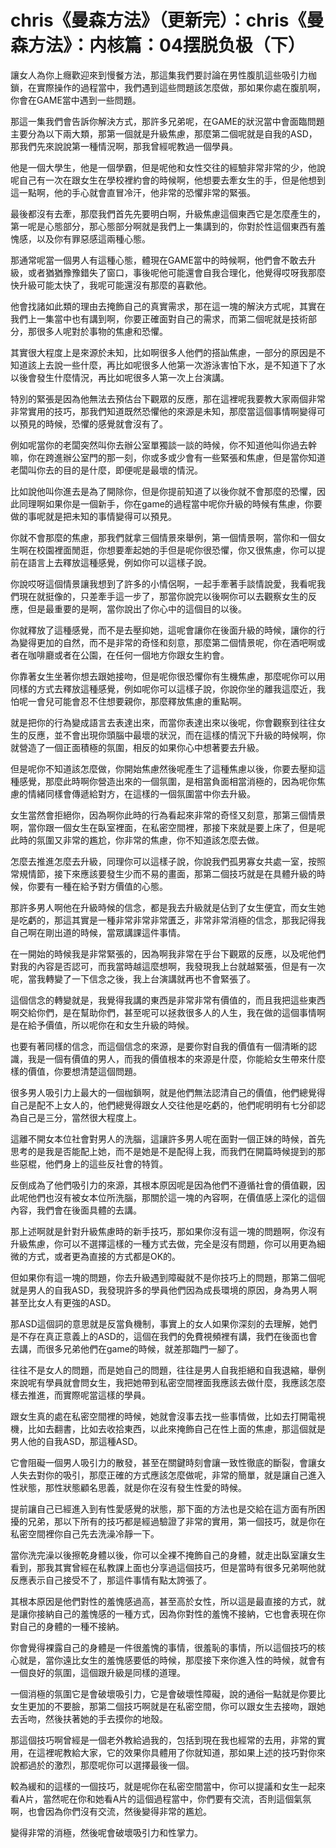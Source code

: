 # chris《曼森方法》（更新完）：chris《曼森方法》：内核篇：04摆脱负极（下）

讓女人為你上癮歡迎來到慢餐方法，那這集我們要討論在男性腹肌這些吸引力枷鎖，在實際操作的過程當中，我們遇到這些問題該怎麼做，那如果你處在腹肌啊，你會在GAME當中遇到一些問題。

那這一集我們會告訴你解決方式，那許多兄弟呢，在GAME的狀況當中會面臨問題主要分為以下兩大類，那第一個就是升級焦慮，那麼第二個呢就是自我的ASD，那我們先來說說第一種情況啊，那我曾經呢教過一個學員。

他是一個大學生，他是一個學霸，但是呢他和女性交往的經驗非常非常的少，他說呢自己有一次在跟女生在學校裡約會的時候啊，他想要去牽女生的手，但是他想到這一點啊，他的手心就會直冒冷汗，他非常的恐懼非常的緊張。

最後都沒有去牽，那麼我們首先先要明白啊，升級焦慮這個東西它是怎麼產生的，第一呢是心態部分，那心態部分啊就是我們上一集講到的，你對於性這個東西有羞愧感，以及你有罪惡感這兩種心態。

那通常呢當一個男人有這種心態，體現在GAME當中的時候啊，他們會不敢去升級，或者猶猶豫豫錯失了窗口，事後呢他可能還會自我合理化，他覺得哎呀我那麼快升級可能太快了，我呢可能還沒有那麼的喜歡他。

他會找諸如此類的理由去掩飾自己的真實需求，那在這一塊的解決方式呢，其實在我們上一集當中也有講到啊，你要正確面對自己的需求，而第二個呢就是技術部分，那很多人呢對於事物的焦慮和恐懼。

其實很大程度上是來源於未知，比如啊很多人他們的搭訕焦慮，一部分的原因是不知道該上去說一些什麼，再比如呢很多人他第一次游泳害怕下水，是不知道下了水以後會發生什麼情況，再比如呢很多人第一次上台演講。

特別的緊張是因為他無法去預估台下觀眾的反應，那在這裡呢我要教大家兩個非常非常實用的技巧，那我們知道既然恐懼他的來源是未知，那麼當這個事情啊變得可以預見的時候，恐懼的感覺就會沒有了。

例如呢當你的老闆突然叫你去辦公室單獨談一談的時候，你不知道他叫你過去幹嘛，你在跨進辦公室門的那一刻，你或多或少會有一些緊張和焦慮，但是當你知道老闆叫你去的目的是什麼，即便呢是最壞的情況。

比如說他叫你進去是為了開除你，但是你提前知道了以後你就不會那麼的恐懼，因此同理啊如果你是一個新手，你在game的過程當中呢你升級的時候有焦慮，你要做的事呢就是把未知的事情變得可以預見。

你就不會那麼的焦慮，那我們就拿三個情景來舉例，第一個情景啊，當你和一個女生啊在校園裡面閒逛，你想要牽起她的手但是呢你很恐懼，你又很焦慮，你可以提前在語言上去釋放這種感覺，例如你可以這樣子說。

你說哎呀這個情景讓我想到了許多的小情侶啊，一起手牽著手談情說愛，我看呢我們現在就挺像的，只差牽手這一步了，那當你說完以後啊你可以去觀察女生的反應，但是最重要的是啊，當你說出了你心中的這個目的以後。

你就釋放了這種感覺，而不是去壓抑她，這呢會讓你在後面升級的時候，讓你的行為變得更加的自然，而不是非常的奇怪和刻意，那麼第二個情景呢，你在酒吧啊或者在咖啡廳或者在公園，在任何一個地方你跟女生約會。

你靠著女生坐著你想去跟她接吻，但是呢你很恐懼你有生機焦慮，那麼呢你可以用同樣的方式去釋放這種感覺，例如呢你可以這樣子說，你說你坐的離我這麼近，我怕呢一會兒可能會忍不住想要親你，那麼釋放焦慮的重點啊。

就是把你的行為變成語言去表達出來，而當你表達出來以後呢，你會觀察到往往女生的反應，並不會出現你頭腦中最壞的狀況，而在這樣的情況下升級的時候啊，你就營造了一個正面積極的氛圍，相反的如果你心中想著要去升級。

但是呢你不知道該怎麼做，你開始焦慮然後呢產生了這種焦慮以後，你要去壓抑這種感覺，那麼此時啊你營造出來的一個氛圍，是相當負面相當消極的，因為呢你焦慮的情緒同樣會傳遞給對方，在這樣的一個氛圍當中你去升級。

女生當然會拒絕你，因為啊你此時的行為看起來非常的奇怪又刻意，那第三個情景啊，當你跟一個女生在臥室裡面，在私密空間裡，那接下來就是要上床了，但是呢此時的氛圍又非常的尷尬，你非常的焦慮，你不知道該怎麼去做。

怎麼去推進怎麼去升級，同理你可以這樣子說，你說我們孤男寡女共處一室，按照常規情節，接下來應該要發生少而不易的畫面，那第二個技巧就是在具體升級的時候，你要有一種在給予對方價值的心態。

那許多男人啊他在升級時候的信念，都是我去升級就是佔到了女生便宜，而女生她是吃虧的，那這其實是一種非常非常非常匱乏，非常非常消極的信念，那我記得我自己啊在剛出道的時候，當眾講課這件事情。

在一開始的時候我是非常緊張的，因為啊我非常在乎台下觀眾的反應，以及呢他們對我的內容是否認可，而我當時越這麼想啊，我發現我上台就越緊張，但是有一次呢，當我轉變了一下信念之後，我上台演講就再也不會緊張了。

這個信念的轉變就是，我覺得我講的東西是非常非常有價值的，而且我把這些東西啊交給你們，是在幫助你們，甚至呢可以拯救很多人的人生，我在做的這個事情啊是在給予價值，所以呢你在和女生升級的時候。

也要有著同樣的信念，而這個信念的來源，是要你對自我的價值有一個清晰的認識，我是一個有價值的男人，而我的價值根本的來源是什麼，你能給女生帶來什麼樣的價值，你要想清楚這個問題。

很多男人吸引力上最大的一個枷鎖啊，就是他們無法認清自己的價值，他們總覺得自己是配不上女人的，他們總覺得跟女人交往他是吃虧的，他們呢明明有七分卻認為自己是三分，當然很大程度上。

這離不開女本位社會對男人的洗腦，這讓許多男人呢在面對一個正妹的時候，首先思考的是我是否能配上她，而不是她是不是配得上我，而我們在開篇時候提到的那些惡棍，他們身上的這些反社會的特質。

反倒成為了他們吸引力的來源，其根本原因呢是因為他們不遵循社會的價值觀，因此呢他們也沒有被女本位所洗腦，那關於這一塊的內容啊，在價值感上深化的這個內容，我們會在後面具體的去講。

那上述啊就是針對升級焦慮時的新手技巧，那如果你沒有這一塊的問題啊，你沒有升級焦慮，你可以不選擇這樣的一種方式去做，完全是沒有問題，你可以用更為細微的方式，或者更為直接的方式都是OK的。

但如果你有這一塊的問題，你去升級遇到障礙就不是你技巧上的問題，那第二個呢就是男人的自我ASD，我發現許多的學員他們因為成長環境的原因，身為男人啊甚至比女人有更強的ASD。

那ASD這個詞的意思就是反當負機制，事實上的女人如果你深刻的去理解，她們是不存在真正意義上的ASD的，這個在我們的免費視頻裡有講，我們在後面也會去講，而很多兄弟他們在game的時候，就差那臨門一腳了。

往往不是女人的問題，而是她自己的問題，往往是男人自我拒絕和自我退縮，舉例來說呢有學員就會問女生，我把她帶到私密空間裡面我應該去做什麼，我應該怎麼樣去推進，而實際呢當這樣的學員。

跟女生真的處在私密空間裡的時候，她就會沒事去找一些事情做，比如去打開電視機，比如去翻書，比如去收拾東西，以此來掩飾自己在性上面的焦慮，那這個就是男人他的自我ASD，那這種ASD。

它會阻礙一個男人吸引力的散發，甚至在關鍵時刻會讓一致性徹底的斷裂，會讓女人失去對你的吸引，那麼正確的方式應該怎麼做呢，非常的簡單，就是讓自己進入性狀態，那性狀態顧名思義，就是你在沒有發生性愛的時候。

提前讓自己已經進入到有性愛感覺的狀態，那下面的方法也是交給在這方面有所困擾的兄弟，那以下所有的技巧都是經過驗證了非常的實用，第一個技巧，就是你在私密空間裡你自己先去洗澡冷靜一下。

當你洗完澡以後擦乾身體以後，你可以全裸不掩飾自己的身體，就走出臥室讓女生看到，那我其實曾經在私教課上面也分享過這個技巧，但是當時有很多兄弟啊他就反應表示自己接受不了，那這件事情有點太誇張了。

其根本原因是他們對性的羞愧感過高，甚至高於女性，所以這是最直接的方式，就是讓你接納自己的羞愧感的一種方式，因為你對性的羞愧不接納，它也會表現在你對自己的身體的一種不接納。

你會覺得裸露自己的身體是一件很羞愧的事情，很羞恥的事情，所以這個技巧的核心就是，當你遠比女生的羞愧感要低的時候，那麼接下來你進入性的時候，就會有一個良好的氛圍，這個跟升級是同樣的道理。

一個消極的氛圍它是會破壞吸引力，它是會破壞性障礙，說的通俗一點就是你要比女生更加的不要臉，那第二個技巧啊就是在私密空間，你可以跟女生去接吻，跟她去舌吻，然後扶著她的手去摸你的地殼。

那這個技巧啊曾經是一個老外教給過我的，包括到現在我也經常的去用，非常的實用，在這裡呢教給大家，它的效果你具體用了你就知道，那如果上述的技巧對你來說都過於的激烈，那麼呢你可以選擇最後一個。

較為緩和的這樣的一個技巧，就是呢你在私密空間當中，你可以提議和女生一起來看A片，當然呢在你和她看A片的這個過程當中，你們要有交流，否則這個氣氛啊，也會因為你們沒有交流，然後變得非常的尷尬。

變得非常的消極，然後呢會破壞吸引力和性掌力。